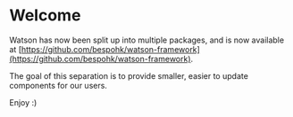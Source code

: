 # Welcome

Watson has now been split up into multiple packages, and is now available at [https://github.com/bespohk/watson-framework](https://github.com/bespohk/watson-framework).

The goal of this separation is to provide smaller, easier to update components for our users. 

Enjoy :)
